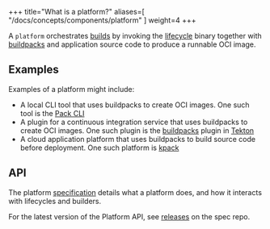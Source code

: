 
+++
title="What is a platform?"
aliases=[
  "/docs/concepts/components/platform"
]
weight=4
+++

A `platform` orchestrates [builds][build] by invoking the [lifecycle] binary together with [buildpacks][buildpack] and
application source code to produce a runnable OCI image.

<!--more-->

## Examples

Examples of a platform might include:

* A local CLI tool that uses buildpacks to create OCI images. One such tool is the [Pack CLI][pack]
* A plugin for a continuous integration service that uses buildpacks to create OCI images. One such plugin is the [buildpacks][buildpacks-tekton] plugin in [Tekton]
* A cloud application platform that uses buildpacks to build source code before deployment. One such platform is [kpack][kpack]

## API

The platform [specification][spec] details what a platform does, and how it interacts with lifecycles and builders.

For the latest version of the Platform API, see [releases][releases] on the spec repo.

[api-version]: https://github.com/buildpacks/spec/blob/main/platform.md#platform-api-version
[build]: /docs/for-platform-operators/concepts/lifecycle/
[builder]: /docs/for-app-developers/concepts/builder/
[buildpack]: /docs/for-app-developers/concepts/buildpack/
[buildpacks-tekton]: https://github.com/tektoncd/catalog/tree/master/task/buildpacks
[kpack]: https://github.com/pivotal/kpack
[lifecycle]: /docs/for-platform-operators/concepts/lifecycle/
[pack]: https://github.com/buildpacks/pack
[releases]: https://github.com/buildpacks/spec/releases?q=platform
[spec]: https://github.com/buildpacks/spec/blob/main/platform.md
[tekton]: https://tekton.dev/
